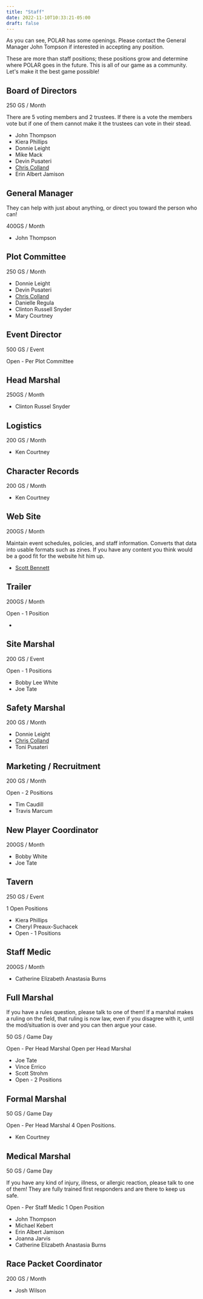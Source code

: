```yaml
---
title: "Staff"
date: 2022-11-10T10:33:21-05:00
draft: false
---
```


As you can see, POLAR has some openings. Please contact the General Manager John Tompson if interested in accepting any position. 

These are more than staff positions; these positions grow and determine where POLAR goes in the future. This is all of our game as a community. Let's make it the best game possible!

## Board of Directors

250 GS / Month

There are 5 voting members and 2 trustees. If there is a vote the members vote but if one of them cannot make it the trustees can vote in their stead. 

- John Thompson
- Kiera Phillips 
- Donnie Leight 
- Mike Mack 
- Devin Pusateri 
- [Chris Colland](./chris_colland)
- Erin Albert Jamison

## General Manager

They can help with just about anything, or direct you toward the person who can!

400GS / Month

- John Thompson 

## Plot Committee 

250 GS / Month

- Donnie Leight 
- Devin Pusateri
- [Chris Colland](./chris_colland)
- Danielle Regula
- Clinton Russell Snyder
- Mary Courtney

## Event Director

500 GS / Event

Open - Per Plot Committee 

## Head Marshal

250GS / Month

- Clinton Russel Snyder 

## Logistics

200 GS / Month

- Ken Courtney 

## Character Records

200 GS / Month

- Ken Courtney 

## Web Site

200GS / Month

Maintain event schedules, policies, and staff information. Converts that data into usable formats such as zines. If you have any content you think would be a good fit for the website hit him up.

- [Scott Bennett](./scott_bennett) 

## Trailer

200GS / Month

Open - 1 Position

- 

## Site Marshal

200 GS / Event

Open - 1 Positions

- Bobby Lee White
- Joe Tate

## Safety Marshal

200 GS / Month

- Donnie Leight 
- [Chris Colland](./chris_colland)
- Toni Pusateri

## Marketing / Recruitment

200 GS / Month

Open - 2 Positions

- Tim Caudill
- Travis Marcum

## New Player Coordinator

200GS / Month

- Bobby White
- Joe Tate

## Tavern

250 GS / Event

1 Open Positions

- Kiera Phillips 
- Cheryl Preaux-Suchacek 
- Open - 1 Positions

## Staff Medic

200GS / Month

-   Catherine Elizabeth Anastasia Burns 

##   Full Marshal 

If you have a rules question, please talk to one of them! If a marshal makes a ruling on the field, that ruling is now law, even if you disagree with it, until the mod/situation is over and you can then argue your case.

50 GS / Game Day 

Open - Per Head Marshal  Open per Head Marshal

- Joe Tate
- Vince Errico
- Scott Strohm
- Open - 2 Positions

## Formal Marshal 

50 GS / Game Day 

Open - Per Head Marshal 4 Open Positions.

- Ken Courtney 

## Medical Marshal

50 GS / Game Day

If you have any kind of injury, illness, or allergic reaction, please talk to one of them! They are fully trained first responders and are there to keep us safe.

 Open - Per Staff Medic 1 Open Position 

- John Thompson 
- Michael Kebert 
- Erin Albert Jamison 
- Joanna Jarvis  
- Catherine Elizabeth Anastasia Burns

## Race Packet Coordinator

200 GS / Month

- Josh Wilson
